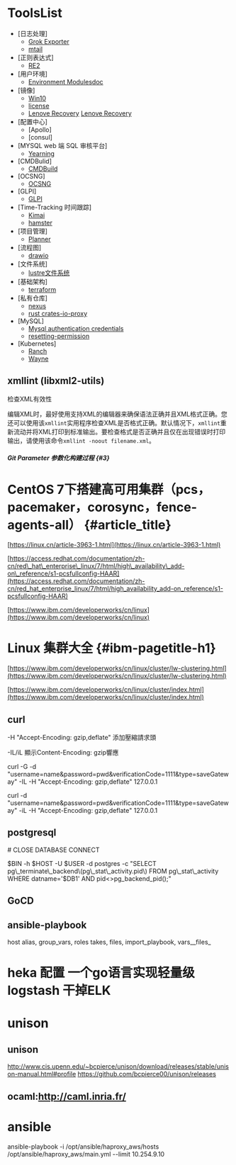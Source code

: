 # ToolsList

- [日志处理]
    - [Grok Exporter](https://github.com/fstab/grok_exporter)
    - [mtail](https://github.com/google/mtail)
- [正则表达式]
    - [RE2](https://github.com/google/re2/wiki/Syntax)
- [用户环境]
    - [Environment Modules](http://modules.sourceforge.net/)[doc](https://modules.readthedocs.io/en/stable/index.html)
- [镜像]
    - [Win10](https://www.microsoft.com/zh-cn/software-download/windows10ISO)
    - [license](https://www.microsoft.com/licensing/servicecenter/default.aspx)
    - [Lenove Recovery](https://support.lenovo.com/hk/en/solutions/ht103653) [Lenove Recovery](https://pcsupport.lenovo.com/hk/zc/lenovorecovery)
- [配置中心]
    + [Apollo]
    + [consul]
- [MYSQL web 端 SQL 审核平台]
    + [Yearning](https://github.com/cookieY/Yearning)
- [CMDBulid]
    + [CMDBuild](https://www.cmdbuild.org/en)
- [OCSNG]
    + [OCSNG](https://ocsinventory-ng.org/?lang=en)
- [GLPI]
    + [GLPI]() 
- [Time-Tracking 时间跟踪]
    + [Kimai](https://www.kimai.org/)
    + [hamster](https://github.com/projecthamster/hamster)
- [项目管理]
    + [Planner](https://wiki.gnome.org/Apps/Planner)
- [流程图]
    + [drawio](https://www.diagrams.net/)
- [文件系统]
    + [lustre文件系统](http://wiki.lustrefs.cn/index.php?title=Lustre%E4%BB%8B%E7%BB%8D)
- [基础架构]
    + [terraform](https://www.terraform.io/docs)
- [私有仓库]
    + [nexus](https://help.sonatype.com/repomanager3/product-information/download)
    + [rust crates-io-proxy](https://crates.io/crates/crates-io-proxy)
- [MySQL]
    + [Mysql authentication credentials](https://dev.mysql.com/doc/refman/8.0/en/mysql-config-editor.html)
    + [resetting-permission](https://dev.mysql.com/doc/refman/5.6/en/resetting-permissions.html)
- [Kubernetes]
    + [Ranch](https://docs.ranchermanager.rancher.io/)
    + [Wayne](https://github.com/Qihoo360/wayne])


## xmllint \(libxml2-utils\)

检查XML有效性

编辑XML时，最好使用支持XML的编辑器来确保语法正确并且XML格式正确。您还可以使用该`xmllint`实用程序检查XML是否格式正确。默认情况下，`xmllint`重新流动并将XML打印到标准输出。要检查格式是否正确并且仅在出现错误时打印输出，请使用该命令`xmllint -noout filename.xml`。

##### Git Parameter 参数化构建过程 {#3}

# CentOS 7下搭建高可用集群（pcs，pacemaker，corosync，fence-agents-all） {#article_title}

[https://linux.cn/article-3963-1.html](https://linux.cn/article-3963-1.html)

[https://access.redhat.com/documentation/zh-cn/red\_hat\_enterprise\_linux/7/html/high\_availability\_add-on\_reference/s1-pcsfullconfig-HAAR](https://access.redhat.com/documentation/zh-cn/red_hat_enterprise_linux/7/html/high_availability_add-on_reference/s1-pcsfullconfig-HAAR)

[https://www.ibm.com/developerworks/cn/linux](https://www.ibm.com/developerworks/cn/linux)

# Linux 集群大全 {#ibm-pagetitle-h1}

[https://www.ibm.com/developerworks/cn/linux/cluster/lw-clustering.html](https://www.ibm.com/developerworks/cn/linux/cluster/lw-clustering.html)

[https://www.ibm.com/developerworks/cn/linux/cluster/index.html](https://www.ibm.com/developerworks/cn/linux/cluster/index.html)

## curl

-H "Accept-Encoding: gzip,deflate" 添加壓縮請求頭

-IL/iL  顯示Content-Encoding: gzip響應

curl -G -d "username=name&password=pwd&verificationCode=1111&type=saveGateway" -IL -H "Accept-Encoding: gzip,deflate" 127.0.0.1

curl -d "username=name&password=pwd&verificationCode=1111&type=saveGateway" -iL -H "Accept-Encoding: gzip,deflate" 127.0.0.1

## postgresql

\# CLOSE DATABASE CONNECT

$BIN -h $HOST -U $USER -d postgres -c "SELECT pg\_terminate\_backend\(pg\_stat\_activity.pid\) FROM pg\_stat\_activity WHERE datname='$DB1' AND pid&lt;&gt;pg\_backend\_pid\(\);"

## GoCD

## ansible-playbook

host alias, group_vars, roles takes, files, import\_playbook, vars\_\_files\_

# heka 配置 一个go语言实现轻量级logstash 干掉ELK

# unison
## unison
http://www.cis.upenn.edu/~bcpierce/unison/download/releases/stable/unison-manual.html#profile
https://github.com/bcpierce00/unison/releases
## ocaml:http://caml.inria.fr/

# ansible
ansible-playbook -i /opt/ansible/haproxy_aws/hosts /opt/ansible/haproxy_aws/main.yml --limit 10.254.9.10
